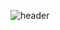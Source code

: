 ![header](https://capsule-render.vercel.app/api?type=speech&color=0d8abc&height=200&section=header&text=Developer%20forged%20by%20real-world%20challenges%20and%20refined%20by%20experience&fontSize=30&fontColor=ffffff&descAlignY=40)






<!--
**dbp-jack/dbp-jack** is a ✨ _special_ ✨ repository because its `README.md` (this file) appears on your GitHub profile.

Here are some ideas to get you started:

- 🔭 I’m currently working on ...
- 🌱 I’m currently learning ...
- 👯 I’m looking to collaborate on ...
- 🤔 I’m looking for help with ...
- 💬 Ask me about ...
- 📫 How to reach me: ...
- 😄 Pronouns: ...
- ⚡ Fun fact: ...
-->
